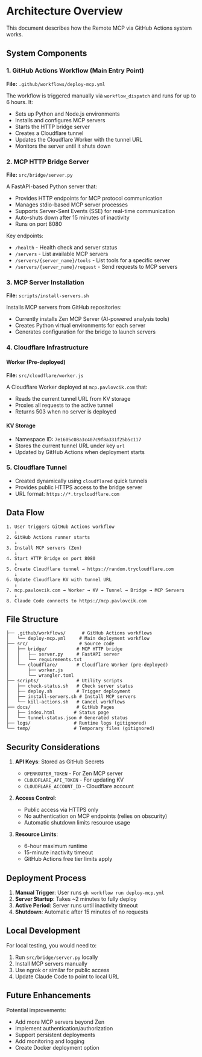 # Architecture Overview

This document describes how the Remote MCP via GitHub Actions system works.

## System Components

### 1. GitHub Actions Workflow (Main Entry Point)
**File:** `.github/workflows/deploy-mcp.yml`

The workflow is triggered manually via `workflow_dispatch` and runs for up to 6 hours. It:
- Sets up Python and Node.js environments
- Installs and configures MCP servers
- Starts the HTTP bridge server
- Creates a Cloudflare tunnel
- Updates the Cloudflare Worker with the tunnel URL
- Monitors the server until it shuts down

### 2. MCP HTTP Bridge Server
**File:** `src/bridge/server.py`

A FastAPI-based Python server that:
- Provides HTTP endpoints for MCP protocol communication
- Manages stdio-based MCP server processes
- Supports Server-Sent Events (SSE) for real-time communication
- Auto-shuts down after 15 minutes of inactivity
- Runs on port 8080

Key endpoints:
- `/health` - Health check and server status
- `/servers` - List available MCP servers
- `/servers/{server_name}/tools` - List tools for a specific server
- `/servers/{server_name}/request` - Send requests to MCP servers

### 3. MCP Server Installation
**File:** `scripts/install-servers.sh`

Installs MCP servers from GitHub repositories:
- Currently installs Zen MCP Server (AI-powered analysis tools)
- Creates Python virtual environments for each server
- Generates configuration for the bridge to launch servers

### 4. Cloudflare Infrastructure

#### Worker (Pre-deployed)
**File:** `src/cloudflare/worker.js`

A Cloudflare Worker deployed at `mcp.pavlovcik.com` that:
- Reads the current tunnel URL from KV storage
- Proxies all requests to the active tunnel
- Returns 503 when no server is deployed

#### KV Storage
- Namespace ID: `7e1605c08a3c407c9f8a331f25b5c117`
- Stores the current tunnel URL under key `url`
- Updated by GitHub Actions when deployment starts

### 5. Cloudflare Tunnel
- Created dynamically using `cloudflared` quick tunnels
- Provides public HTTPS access to the bridge server
- URL format: `https://*.trycloudflare.com`

## Data Flow

```
1. User triggers GitHub Actions workflow
   ↓
2. GitHub Actions runner starts
   ↓
3. Install MCP servers (Zen)
   ↓
4. Start HTTP Bridge on port 8080
   ↓
5. Create Cloudflare tunnel → https://random.trycloudflare.com
   ↓
6. Update Cloudflare KV with tunnel URL
   ↓
7. mcp.pavlovcik.com → Worker → KV → Tunnel → Bridge → MCP Servers
   ↓
8. Claude Code connects to https://mcp.pavlovcik.com
```

## File Structure

```
├── .github/workflows/      # GitHub Actions workflows
│   └── deploy-mcp.yml     # Main deployment workflow
├── src/                   # Source code
│   ├── bridge/           # MCP HTTP bridge
│   │   ├── server.py     # FastAPI server
│   │   └── requirements.txt
│   └── cloudflare/       # Cloudflare Worker (pre-deployed)
│       ├── worker.js
│       └── wrangler.toml
├── scripts/              # Utility scripts
│   ├── check-status.sh   # Check server status
│   ├── deploy.sh         # Trigger deployment
│   ├── install-servers.sh # Install MCP servers
│   └── kill-actions.sh   # Cancel workflows
├── docs/                 # GitHub Pages
│   ├── index.html       # Status page
│   └── tunnel-status.json # Generated status
├── logs/                # Runtime logs (gitignored)
└── temp/                # Temporary files (gitignored)
```

## Security Considerations

1. **API Keys**: Stored as GitHub Secrets
   - `OPENROUTER_TOKEN` - For Zen MCP server
   - `CLOUDFLARE_API_TOKEN` - For updating KV
   - `CLOUDFLARE_ACCOUNT_ID` - Cloudflare account

2. **Access Control**: 
   - Public access via HTTPS only
   - No authentication on MCP endpoints (relies on obscurity)
   - Automatic shutdown limits resource usage

3. **Resource Limits**:
   - 6-hour maximum runtime
   - 15-minute inactivity timeout
   - GitHub Actions free tier limits apply

## Deployment Process

1. **Manual Trigger**: User runs `gh workflow run deploy-mcp.yml`
2. **Server Startup**: Takes ~2 minutes to fully deploy
3. **Active Period**: Server runs until inactivity timeout
4. **Shutdown**: Automatic after 15 minutes of no requests

## Local Development

For local testing, you would need to:
1. Run `src/bridge/server.py` locally
2. Install MCP servers manually
3. Use ngrok or similar for public access
4. Update Claude Code to point to local URL

## Future Enhancements

Potential improvements:
- Add more MCP servers beyond Zen
- Implement authentication/authorization
- Support persistent deployments
- Add monitoring and logging
- Create Docker deployment option